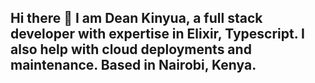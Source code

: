 ## Hi there 👋 I am Dean Kinyua, a full stack developer with expertise in Elixir, Typescript. I also help with cloud deployments and maintenance. Based in Nairobi, Kenya.

<!--
**Deankinyua/Deankinyua** is a ✨ _special_ ✨ repository because its `README.md` (this file) appears on your GitHub profile.

Here are some ideas to get you started:

- 🔭 I’m currently working on ...
- 🌱 I’m currently learning ...
- 👯 I’m looking to collaborate on ...
- 🤔 I’m looking for help with ...
- 💬 Ask me about ...
- 📫 How to reach me: ...
- 😄 Pronouns: ...
- ⚡ Fun fact: ...
-->

